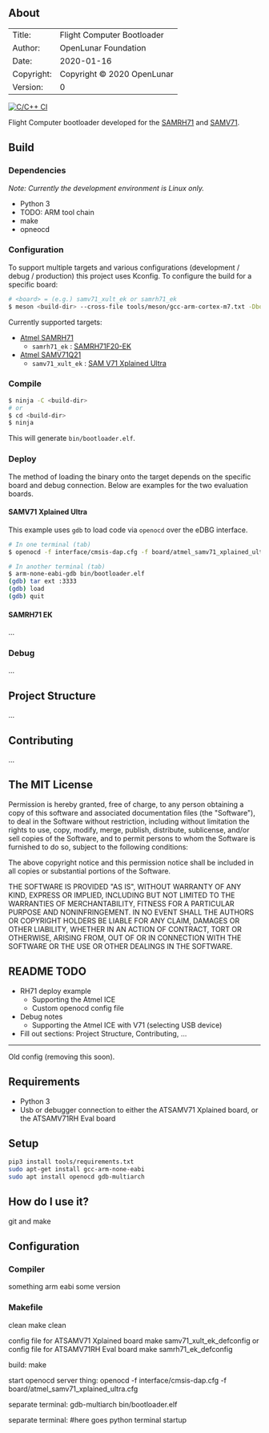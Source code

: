 ## About ##

|            |                            |
|------------|----------------------------|
| Title:     | Flight Computer Bootloader |
| Author:    | OpenLunar Foundation       |
| Date:      | 2020-01-16                 |
| Copyright: | Copyright © 2020 OpenLunar |
| Version:   | 0                          |

[![C/C++ CI](https://github.com/openlunar/fc-bootloader/workflows/C/C++%20CI/badge.svg)](https://github.com/openlunar/fc-bootloader/actions?query=workflow%3A%22C%2FC%2B%2B+CI%22)

Flight Computer bootloader developed for the [SAMRH71](https://www.microchip.com/wwwproducts/en/SAMRH71) and [SAMV71](https://www.microchip.com/wwwproducts/en/ATSAMV71Q21).

## Build

### Dependencies

*Note: Currently the development environment is Linux only.*

- Python 3
- TODO: ARM tool chain
- make
- opneocd

### Configuration

To support multiple targets and various configurations (development / debug / production) this project uses Kconfig. To configure the build for a specific board:

```bash
# <board> = (e.g.) samv71_xult_ek or samrh71_ek
$ meson <build-dir> --cross-file tools/meson/gcc-arm-cortex-m7.txt -Dboard=<board>
```

Currently supported targets:

- [Atmel SAMRH71](https://www.microchip.com/wwwproducts/en/SAMRH71)
	+ `samrh71_ek` : [SAMRH71F20-EK](https://www.microchip.com/DevelopmentTools/ProductDetails/PartNO/SAMRH71F20-EK)
- [Atmel SAMV71Q21](https://www.microchip.com/wwwproducts/en/ATSAMV71Q21)
	+ `samv71_xult_ek` : [SAM V71 Xplained Ultra](https://www.microchip.com/DevelopmentTools/ProductDetails/PartNO/ATSAMV71-XULT)

### Compile

```bash
$ ninja -C <build-dir>
# or
$ cd <build-dir>
$ ninja
```

This will generate `bin/bootloader.elf`.

### Deploy

The method of loading the binary onto the target depends on the specific board and debug connection. Below are examples for the two evaluation boards.

#### SAMV71 Xplained Ultra

This example uses `gdb` to load code via `openocd` over the eDBG interface.

```bash
# In one terminal (tab)
$ openocd -f interface/cmsis-dap.cfg -f board/atmel_samv71_xplained_ultra.cfg

# In another terminal (tab)
$ arm-none-eabi-gdb bin/bootloader.elf
(gdb) tar ext :3333
(gdb) load
(gdb) quit
```

#### SAMRH71 EK

...

### Debug

...

## Project Structure

...

## Contributing

...

## The MIT License

Permission is hereby granted, free of charge, to any person obtaining a copy
of this software and associated documentation files (the "Software"), to deal
in the Software without restriction, including without limitation the rights
to use, copy, modify, merge, publish, distribute, sublicense, and/or sell
copies of the Software, and to permit persons to whom the Software is
furnished to do so, subject to the following conditions:

The above copyright notice and this permission notice shall be included in
all copies or substantial portions of the Software.

THE SOFTWARE IS PROVIDED "AS IS", WITHOUT WARRANTY OF ANY KIND, EXPRESS OR
IMPLIED, INCLUDING BUT NOT LIMITED TO THE WARRANTIES OF MERCHANTABILITY,
FITNESS FOR A PARTICULAR PURPOSE AND NONINFRINGEMENT. IN NO EVENT SHALL THE
AUTHORS OR COPYRIGHT HOLDERS BE LIABLE FOR ANY CLAIM, DAMAGES OR OTHER
LIABILITY, WHETHER IN AN ACTION OF CONTRACT, TORT OR OTHERWISE, ARISING FROM,
OUT OF OR IN CONNECTION WITH THE SOFTWARE OR THE USE OR OTHER DEALINGS IN
THE SOFTWARE.

## README TODO

- RH71 deploy example
	+ Supporting the Atmel ICE
	+ Custom openocd config file
- Debug notes
	+ Supporting the Atmel ICE with V71 (selecting USB device)
- Fill out sections: Project Structure, Contributing, ...

---

Old config (removing this soon).

## Requirements

* Python 3
* Usb or debugger connection to either the ATSAMV71 Xplained board, or the ATSAMV71RH Eval board

## Setup

```bash
pip3 install tools/requirements.txt
sudo apt-get install gcc-arm-none-eabi
sudo apt install openocd gdb-multiarch
```

## How do I use it?

git and make


## Configuration


### Compiler

something arm eabi some version


### Makefile

clean
	make clean

config file for ATSAMV71 Xplained board
	make samv71_xult_ek_defconfig
or
config file for ATSAMV71RH Eval board
	make samrh71_ek_defconfig

build:
	make

start openocd server thing:
	openocd -f interface/cmsis-dap.cfg -f board/atmel_samv71_xplained_ultra.cfg

separate terminal:
	gdb-multiarch bin/bootloader.elf

separate terminal:
	#here goes python terminal startup
